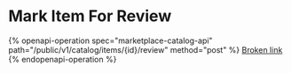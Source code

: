 # Mark Item For Review

{% openapi-operation spec="marketplace-catalog-api" path="/public/v1/catalog/items/{id}/review" method="post" %}
[Broken link](broken-reference)
{% endopenapi-operation %}

